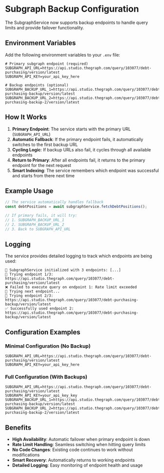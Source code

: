 # Subgraph Backup Configuration

The SubgraphService now supports backup endpoints to handle query limits and provide failover functionality.

## Environment Variables

Add the following environment variables to your `.env` file:

```env
# Primary subgraph endpoint (required)
SUBGRAPH_API_URL=https://api.studio.thegraph.com/query/103077/debt-purchasing/version/latest
SUBGRAPH_API_KEY=your_api_key_here

# Backup endpoints (optional)
SUBGRAPH_BACKUP_URL_1=https://api.studio.thegraph.com/query/103077/debt-purchasing-backup/version/latest
SUBGRAPH_BACKUP_URL_2=https://api.studio.thegraph.com/query/103077/debt-purchasing-backup-2/version/latest
```

## How It Works

1. **Primary Endpoint**: The service starts with the primary URL (`SUBGRAPH_API_URL`)
2. **Automatic Fallback**: If the primary endpoint fails, it automatically switches to the first backup URL
3. **Cycling Logic**: If backup URLs also fail, it cycles through all available endpoints
4. **Return to Primary**: After all endpoints fail, it returns to the primary endpoint for the next request
5. **Smart Indexing**: The service remembers which endpoint was successful and starts from there next time

## Example Usage

```typescript
// The service automatically handles fallback
const debtPositions = await subgraphService.fetchDebtPositions();

// If primary fails, it will try:
// 1. SUBGRAPH_BACKUP_URL_1
// 2. SUBGRAPH_BACKUP_URL_2
// 3. Back to SUBGRAPH_API_URL
```

## Logging

The service provides detailed logging to track which endpoints are being used:

```
🔧 SubgraphService initialized with 3 endpoints: [...]
🔄 Trying endpoint 1/3: https://api.studio.thegraph.com/query/103077/debt-purchasing/version/latest
❌ Failed to execute query on endpoint 1: Rate limit exceeded
🔄 Trying next endpoint...
🔄 Trying endpoint 2/3: https://api.studio.thegraph.com/query/103077/debt-purchasing-backup/version/latest
✅ Successfully used endpoint 2: https://api.studio.thegraph.com/query/103077/debt-purchasing-backup/version/latest
```

## Configuration Examples

### Minimal Configuration (No Backup)

```env
SUBGRAPH_API_URL=https://api.studio.thegraph.com/query/103077/debt-purchasing/version/latest
SUBGRAPH_API_KEY=your_api_key_here
```

### Full Configuration (With Backups)

```env
SUBGRAPH_API_URL=https://api.studio.thegraph.com/query/103077/debt-purchasing/version/latest
SUBGRAPH_API_KEY=your_api_key_key
SUBGRAPH_BACKUP_URL_1=https://api.studio.thegraph.com/query/103077/debt-purchasing-backup/version/latest
SUBGRAPH_BACKUP_URL_2=https://api.studio.thegraph.com/query/103077/debt-purchasing-backup-2/version/latest
```

## Benefits

- **High Availability**: Automatic failover when primary endpoint is down
- **Rate Limit Handling**: Seamless switching when hitting query limits
- **No Code Changes**: Existing code continues to work without modifications
- **Smart Recovery**: Automatically returns to working endpoints
- **Detailed Logging**: Easy monitoring of endpoint health and usage
